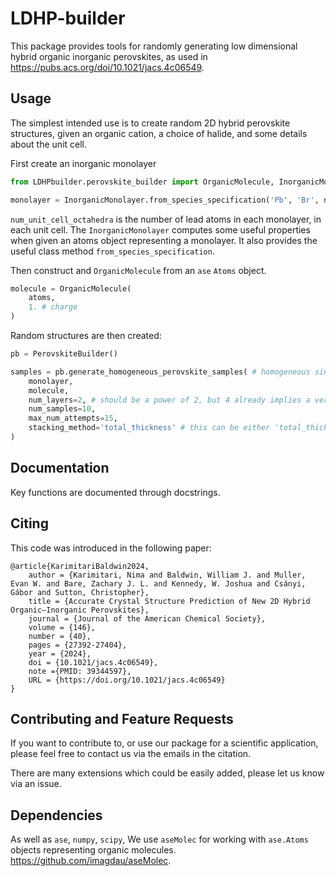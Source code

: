 # LDHP-builder

This package provides tools for randomly generating low dimensional hybrid organic inorganic perovskites, as used in https://pubs.acs.org/doi/10.1021/jacs.4c06549.

## Usage

The simplest intended use is to create random 2D hybrid perovskite structures, given an organic cation, a choice of halide, and some details about the unit cell.

First create an inorganic monolayer

```python
from LDHPbuilder.perovskite_builder import OrganicMolecule, InorganicMonolayer, PerovskiteBuilder

monolayer = InorganicMonolayer.from_species_specification('Pb', 'Br', num_unit_cell_octahedra=2)
```
`num_unit_cell_octahedra` is the number of lead atoms in each monolayer, in each unit cell. The `InorganicMonolayer` computes some useful properties when given an atoms object representing a monolayer. It also provides the useful class method `from_species_specification`.  

Then construct and `OrganicMolecule` from an `ase` `Atoms` object.

```python
molecule = OrganicMolecule(
    atoms,
    1. # charge
)
```

Random structures are then created:
```python
pb = PerovskiteBuilder()

samples = pb.generate_homogeneous_perovskite_samples( # homogeneous since just one kind of molecule
    monolayer, 
    molecule, 
    num_layers=2, # should be a power of 2, but 4 already implies a very large search task
    num_samples=10, 
    max_num_attempts=15, 
    stacking_method='total_thickness' # this can be either 'total_thickness' or 'half_thickness'. use half_thickness for long, thin +1 molecules
)
```

## Documentation

Key functions are documented through docstrings. 

## Citing

This code was introduced in the following paper:

```bibtext
@article{KarimitariBaldwin2024,
    author = {Karimitari, Nima and Baldwin, William J. and Muller, Evan W. and Bare, Zachary J. L. and Kennedy, W. Joshua and Csányi, Gábor and Sutton, Christopher},
    title = {Accurate Crystal Structure Prediction of New 2D Hybrid Organic–Inorganic Perovskites},
    journal = {Journal of the American Chemical Society},
    volume = {146},
    number = {40},
    pages = {27392-27404},
    year = {2024},
    doi = {10.1021/jacs.4c06549},
    note ={PMID: 39344597},
    URL = {https://doi.org/10.1021/jacs.4c06549}
}
```

## Contributing and Feature Requests

If you want to contribute to, or use our package for a scientific application, please feel free to contact us via the emails in the citation.

There are many extensions which could be easily added, please let us know via an issue.

## Dependencies

As well as `ase`, `numpy`, `scipy`, We use `aseMolec` for working with `ase.Atoms` objects representing organic molecules. https://github.com/imagdau/aseMolec.
